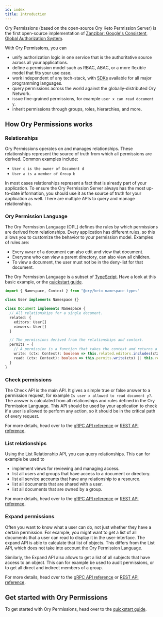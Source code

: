 ```yaml
---
id: index
title: Introduction
---
```


Ory Permissions (based on the open-source Ory Keto Permission Server) is the first open-source implementation of
[Zanzibar: Google's Consistent, Global Authorization System](https://research.google/pubs/pub48190/).

With Ory Permissions, you can

- unify authorization logic in one service that is the authoritative source across all your applications.
- define a permission model such as RBAC, ABAC, or a more flexible model that fits your use case.
- work independent of any tech-stack, with [SDKs](./sdk/01_overview.md) available for all major programming languages.
- query permissions across the world against the globally-distributed Ory Network.
- issue fine-grained permissions, for example `user x can read document y`.
- inherit permissions through groups, roles, hierarchies, and more.

## How Ory Permissions works

### Relationships

Ory Permissions operates on and manages relationships. These relationships represent the source of truth from which all
permissions are derived. Common examples include:

- `User c is the owner of Document d`
- `User a is a member of Group b`

In most cases relationships represent a fact that is already part of your application. To ensure the Ory Permission Server always
has the most up-to-date information, you should use it as the source of truth for your application as well. There are multiple
APIs to query and manage relationships.

### Ory Permission Language

The Ory Permission Language (OPL) defines the rules by which permissions are derived from relationships. Every application has
different rules, so this allows you to customize the behavior to your permission model. Examples of rules are:

- Every `owner` of a document can also edit and view that document.
- Everyone who can view a parent directory, can also view all children.
- To view a document, the user must not be in the deny-list for that document.

The Ory Permission Language is a subset of [TypeScript](https://www.typescriptlang.org/). Have a look at this basic example, or
the [quickstart guide](../guides/permissions/overview.mdx).

```ts
import { Namespace, Context } from "@ory/keto-namespace-types"

class User implements Namespace {}

class Document implements Namespace {
  // All relationships for a single document.
  related: {
    editors: User[]
    viewers: User[]
  }

  // The permissions derived from the relationships and context.
  permits = {
    // A permission is a function that takes the context and returns a boolean. It can reference `this.related` and `this.permits`.
    write: (ctx: Context): boolean => this.related.editors.includes(ctx.subject),
    read: (ctx: Context): boolean => this.permits.write(ctx) || this.related.viewers.includes(ctx.subject),
  }
}
```

### Check permissions

The Check API is the main API. It gives a simple true or false answer to a permission request, for example
`Is user x allowed to read document y?`. The answer is calculated from all relationships and rules defined in the Ory Permission
Language. This API should be used by your application to check if a user is allowed to perform any action, so it should be in the
critical path of every request.

For more details, head over to the [gRPC API reference](./reference/proto-api.mdx#checkservice) or
[REST API reference](./reference/rest-api.mdx#check-a-relation-tuple).

### List relationships

Using the List Relationship API, you can query relationships. This can for example be used to

- implement views for reviewing and managing access.
- list all users and groups that have access to a document or directory.
- list all service accounts that have any relationship to a resource.
- list all documents that are shared with a user.
- list all documents that are owned by a group.

For more details, head over to the [gRPC API reference](./reference/proto-api.mdx#readservice) or
[REST API reference](./reference/rest-api.mdx#query-relation-tuples).

### Expand permissions

Often you want to know what a user can do, not just whether they have a certain permission. For example, you might want to get a
list of all documents that a user can read to display it in the user-interface. The expand API is able to calculate that list of
objects. This differs from the List API, which does not take into account the Ory Permission Language.

Similarly, the Expand API also allows to get a list of all subjects that have access to an object. This can for example be used to
audit permissions, or to get all direct and indirect members of a group.

For more details, head over to the [gRPC API reference](./reference/proto-api.mdx#readservice) or
[REST API reference](./reference/rest-api.mdx#query-relation-tuples).

## Get started with Ory Permissions

To get started with Ory Permissions, head over to the [quickstart guide](../guides/permissions/overview.mdx).
